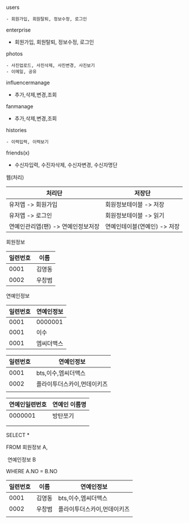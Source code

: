 users

    - 회원가입, 회원탈퇴, 정보수정, 로그인

enterprise

- 회원가입, 회원탈퇴, 정보수정, 로그인

photos

    - 사진업로드, 사진삭제, 사진변경, 사진보기
    - 이메일, 공유 

influencermanage

- 추가,삭제,변경,조회

fanmanage

- 추가,삭제,변경,조회

histories

    - 이력입력, 이력보기

friends(x)

   - 수신자입력, 수진자삭제, 수신자변경, 수신자명단



웹(처리)

| 처리단                             | 저장단                       |
| ---------------------------------- | ---------------------------- |
| 유저앱 -> 회원가입                 | 회원정보테이블 -> 저장       |
| 유저앱 -> 로그인                   | 회원정보테이블 -> 읽기       |
| 연예인관리앱(팬) -> 연예인정보저장 | 연예인테이블(연예인) -> 저장 |

회원정보

| 일련번호 | 이름   |
| -------- | ------ |
| 0001     | 김영동 |
| 0002     | 우창범 |

연예인정보

| 일련번호 | 연예인정보 |
| -------- | ---------- |
| 0001     | 0000001    |
| 0001     | 이수       |
| 0001     | 엠씨더맥스 |

| 일련번호 | 연예인정보                  |
| -------- | --------------------------- |
| 0001     | bts,이수,엠씨더맥스         |
| 0002     | 플라이투더스카이,먼데이키즈 |
|          |                             |

| 연예인일련번호 | 연예인 이름명 |
| -------------- | ------------- |
| 0000001        | 방탄쪼기      |
|                |               |
|                |               |

SELECT *

FROM 회원정보 A,

​            연예인정보 B

WHERE A.NO = B.NO

| 일련번호 | 이름   | 연예인정보                  |
| -------- | ------ | --------------------------- |
| 0001     | 김영동 | bts,이수,엠씨더맥스         |
| 0002     | 우창범 | 플라이투더스카이,먼데이키즈 |
|          |        |                             |


